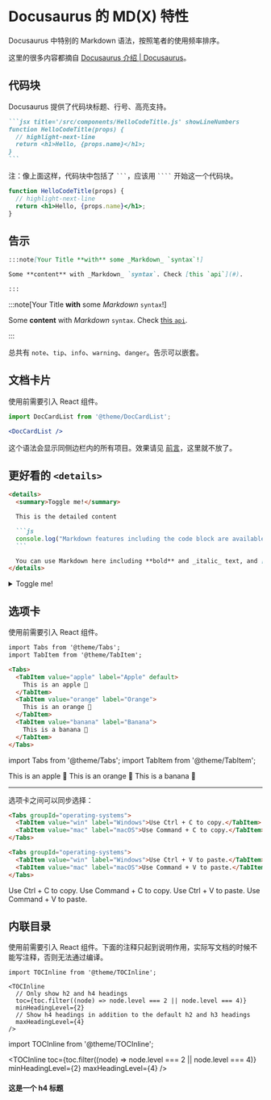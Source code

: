 # Docusaurus 的 MD(X) 特性

Docusaurus 中特别的 Markdown 语法，按照笔者的使用频率排序。

这里的很多内容都摘自 [Docusaurus 介绍 | Docusaurus](https://docusaurus.io/zh-CN/docs)。

## 代码块

Docusaurus 提供了代码块标题、行号、高亮支持。

````markdown
```jsx title='/src/components/HelloCodeTitle.js' showLineNumbers
function HelloCodeTitle(props) {
  // highlight-next-line
  return <h1>Hello, {props.name}</h1>;
}
```
````
注：像上面这样，代码块中包括了 ` ``` `，应该用 ` ```` ` 开始这一个代码块。

```jsx title='/src/components/HelloCodeTitle.js' showLineNumbers
function HelloCodeTitle(props) {
  // highlight-next-line
  return <h1>Hello, {props.name}</h1>;
}
```

## 告示

```markdown
:::note[Your Title **with** some _Markdown_ `syntax`!]

Some **content** with _Markdown_ `syntax`. Check [this `api`](#).

:::
```

:::note[Your Title **with** some _Markdown_ `syntax`!]

Some **content** with _Markdown_ `syntax`. Check [this `api`](#).

:::

总共有 `note`、`tip`、`info`、`warning`、`danger`。告示可以嵌套。

## 文档卡片

使用前需要引入 React 组件。

```jsx
import DocCardList from '@theme/DocCardList';

<DocCardList />
```

这个语法会显示同侧边栏内的所有项目。效果请见 [前言](intro)，这里就不放了。

## 更好看的 `<details>`

````markdown
<details>
  <summary>Toggle me!</summary>

  This is the detailed content

  ```js
  console.log("Markdown features including the code block are available");
  ```

  You can use Markdown here including **bold** and _italic_ text, and [inline link](https://docusaurus.io)
</details>
````

<details>
  <summary>Toggle me!</summary>

  This is the detailed content

  ```js
  console.log("Markdown features including the code block are available");
  ```

  You can use Markdown here including **bold** and _italic_ text, and [inline link](https://docusaurus.io)
</details>

## 选项卡

使用前需要引入 React 组件。

```markdown
import Tabs from '@theme/Tabs';
import TabItem from '@theme/TabItem';

<Tabs>
  <TabItem value="apple" label="Apple" default>
    This is an apple 🍎
  </TabItem>
  <TabItem value="orange" label="Orange">
    This is an orange 🍊
  </TabItem>
  <TabItem value="banana" label="Banana">
    This is a banana 🍌
  </TabItem>
</Tabs>
```

import Tabs from '@theme/Tabs';
import TabItem from '@theme/TabItem';

<Tabs>
  <TabItem value="apple" label="Apple" default>
    This is an apple 🍎
  </TabItem>
  <TabItem value="orange" label="Orange">
    This is an orange 🍊
  </TabItem>
  <TabItem value="banana" label="Banana">
    This is a banana 🍌
  </TabItem>
</Tabs>

---

选项卡之间可以同步选择：

```markdown
<Tabs groupId="operating-systems">
  <TabItem value="win" label="Windows">Use Ctrl + C to copy.</TabItem>
  <TabItem value="mac" label="macOS">Use Command + C to copy.</TabItem>
</Tabs>

<Tabs groupId="operating-systems">
  <TabItem value="win" label="Windows">Use Ctrl + V to paste.</TabItem>
  <TabItem value="mac" label="macOS">Use Command + V to paste.</TabItem>
</Tabs>
```

<Tabs groupId="operating-systems">
  <TabItem value="win" label="Windows">Use Ctrl + C to copy.</TabItem>
  <TabItem value="mac" label="macOS">Use Command + C to copy.</TabItem>
</Tabs>

<Tabs groupId="operating-systems">
  <TabItem value="win" label="Windows">Use Ctrl + V to paste.</TabItem>
  <TabItem value="mac" label="macOS">Use Command + V to paste.</TabItem>
</Tabs>

## 内联目录

使用前需要引入 React 组件。下面的注释只起到说明作用，实际写文档的时候不能写注释，否则无法通过编译。

```tsx
import TOCInline from '@theme/TOCInline';

<TOCInline
  // Only show h2 and h4 headings
  toc={toc.filter((node) => node.level === 2 || node.level === 4)}
  minHeadingLevel={2}
  // Show h4 headings in addition to the default h2 and h3 headings
  maxHeadingLevel={4}
/>
```

import TOCInline from '@theme/TOCInline';

<TOCInline
  toc={toc.filter((node) => node.level === 2 || node.level === 4)}
  minHeadingLevel={2}
  maxHeadingLevel={4}
/>

#### 这是一个 h4 标题